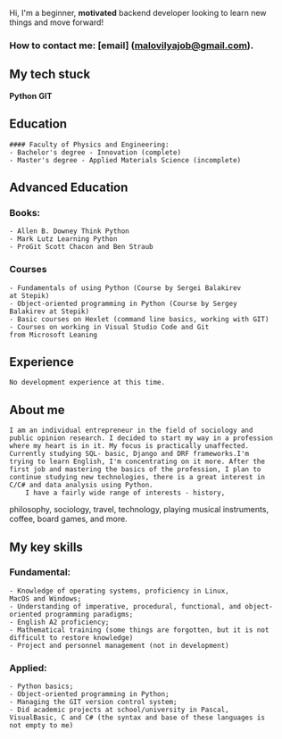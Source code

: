 Hi, I'm a beginner, **motivated** backend developer looking to learn new 
things 		  and move forward!
### How to contact me:  [email] (malovilyajob@gmail.com).
## My tech stuck
**Python**
**GIT**

## Education
	#### Faculty of Physics and Engineering:
	- Bachelor's degree - Innovation (complete)
	- Master's degree - Applied Materials Science (incomplete)
## Advanced Education
### Books:
	- Allen B. Downey Think Python
	- Mark Lutz Learning Python
	- ProGit Scott Chacon and Ben Straub
### Courses
	- Fundamentals of using Python (Course by Sergei Balakirev
	at Stepik)
	- Object-oriented programming in Python (Course by Sergey
	Balakirev at Stepik)
	- Basic courses on Hexlet (command line basics, working with GIT)
	- Courses on working in Visual Studio Code and Git 
	from Microsoft Leaning
## Experience
	No development experience at this time.
## About mе
	I am an individual entrepreneur in the field of sociology and
	public opinion research. I decided to start my way in a profession
	where my heart is in it. My focus is practically unaffected.
	Currently studying SQL- basic, Django and DRF frameworks.I'm
	trying to learn English, I'm concentrating on it more. After the
	first job and mastering the basics of the profession, I plan to
	continue studying new technologies, there is a great interest in
	C/C# and data analysis using Python.
		I have a fairly wide range of interests - history, 
philosophy,
	sociology, travel, technology, playing musical instruments,
	coffee, board games, and more.

## My key skills
### Fundamental:
	- Knowledge of operating systems, proficiency in Linux, 
	MacOS and Windows;
	- Understanding of imperative, procedural, functional, and object-
	oriented programming paradigms;
	- English A2 proficiency;
	- Mathematical training (some things are forgotten, but it is not
	difficult to restore knowledge)
	- Project and personnel management (not in development)
### Applied:
	- Python basics;
	- Object-oriented programming in Python;
	- Managing the GIT version control system;
	- Did academic projects at school/university in Pascal,
	VisualBasic, C and C# (the syntax and base of these languages is
	not empty to me)

